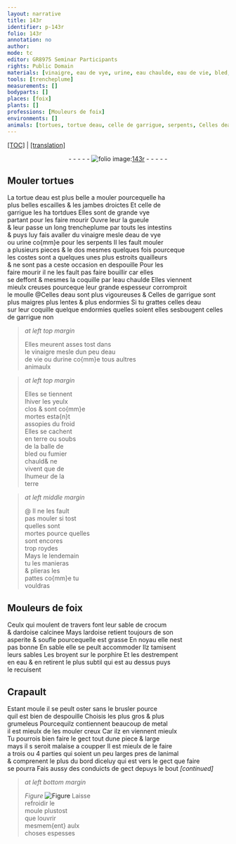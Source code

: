 ```yaml
---
layout: narrative
title: 143r
identifier: p-143r
folio: 143r
annotation: no
author:
mode: tc
editor: GR8975 Seminar Participants
rights: Public Domain
materials: [vinaigre, eau de vye, urine, eau chaulde, eau de vie, bled, fumier chauld, crocum, ardoise calcinee, ardoise, porphire, eau, metal]
tools: [trencheplume]
measurements: []
bodyparts: []
places: [foix]
plants: []
professions: [Mouleurs de foix]
environments: []
animals: [tortues, tortue deau, celle de garrigue, serpents, Celles deau, Celles de garrigue, celles deau, celles de garrigue, Crapault]
---
```


<p><a href="{{ site.baseurl }}/diplomatic/">[TOC]</a> | <a href="{{ site.baseurl }}/texts/p-143r_tl/">[translation]</a></p><div class="folio" align="center">- - - - - <a href="http://gallica.bnf.fr/ark:/12148/btv1b10500001g/f291.image" target="_blank"><img src="https://cu-mkp.github.io/2017-workshop-edition/assets/photo-icon.png" alt="folio image: " style="display:inline-block; margin-bottom:-3px;"/>143r</a> - - - - - </div>  
  

## Mouler <span class="al">tortues</span>

 
La <span class="al">tortue deau</span> est plus belle a mouler pourcequelle ha<br/> plus belles escailles & les jambes droictes Et <span class="al">celle de<br/> garrigue</span> les ha tor<span class="del">t</span>dues Elles sont de grande vye<br/> partant pour les faire mourir Ouvre leur la gueule<br/> & leur passe un long <span class="tl">trencheplume</span> par touts les intestins<br/> & puys luy fais avaller du <span class="m">vinaigre</span> mesle d<span class="m">eau de vye</span><br/> ou <span class="m">urine</span> co{mm}e pour les <span class="al">serpents</span> Il les fault mouler<br/> a plusieurs pieces & le dos mesmes quelques fois pourceque<br/> les costes sont a quelques unes plus estroits quailleurs<br/> & ne sont pas a ceste occasion en despouille Pour les<br/> faire mourir il ne les fault pas faire bouillir car elles<br/> se deffont & mesmes la coquille par l<span class="m">eau chaulde</span> Elles viennent<br/> mieulx creuses pourceque leur grande espesseur corromproit<br/> le moulle @<span class="al">Celles deau</span> sont plus vigoureuses & <span class="al">Celles de garrigue</span> sont<br/> plus maigres plus lentes & plus endormies Si tu grattes <span class="al">celles deau</span><br/> sur leur coquille quelque endormies quelles soient elles sesbougent <span class="al">celles<br/> de garrigue</span> non
 
> *at left top margin*
> 
> 
>  Elles meurent asses tost dans<br/> le <span class="m">vinaigre</span> mesle dun peu d<span class="m">eau<br/> de vie</span> ou d<span class="m">urine</span> co{mm}e tous aultres<br/> animaulx
 
> *at left top margin*
> 
> 
>  Elles se tiennent<br/> lhiver les yeulx<br/> clos & sont co{mm}e<br/> mortes esta{n}t<br/> assopies du froid<br/> Elles se cachent<br/> en terre ou soubs<br/> de la balle de<br/> <span class="m">bled</span> ou <span class="m">fumier<br/> chauld</span>& ne<br/> vivent que de<br/> lhumeur de la<br/> terre
 
> *at left middle margin*
> 
> 
>  @ Il ne les fault<br/> pas mouler si tost<br/> quelles sont<br/> mortes pource quelles<br/> sont encores<br/> trop roydes<br/> Mays le lendemain<br/> tu les manieras<br/> & plieras les<br/> pattes co{mm}e tu<br/> vouldras
 
 
  

## <span class="pro">Mouleurs de <span class="pl">foix</span></span>

 
Ceulx qui moulent de travers font leur sable de <span class="m">crocum</span><br/> & d<span class="m">ardoise calcinee</span> Mays l<span class="m">ardoise</span> retient toujours de son<br/> asperite & soufle pourcequelle est grasse En noyau elle nest<br/> pas bonne En sable elle se peult accommoder Ilz tamisent<br/> leurs sables Les broyent sur le <span class="m">porphire</span> Et les destrempent<br/> en <span class="m">eau</span> & en retirent le plus subtil qui est au dessus puys<br/> le recuisent
 
 
  

## <span class="al">Crapault</span>

 
Estant moule il se peult oster sans le brusler pource<br/> quil est bien de despouille Choisis les plus gros & plus<br/> grumeleus Pourcequilz contiennent beaucoup de <span class="m">metal</span><br/> il est mieulx de les mouler creux Car ilz en viennent mieulx<br/> Tu pourrois bien faire le gect tout dune piece & large<br/> mays il <span class="del">s</span> seroit malaise a coupper Il est mieulx de le faire<br/> a trois ou 4 parties qui soient un peu larges pres de lanimal<br/> & comprenent le plus du bord diceluy qui est vers le gect que faire<br/> se pourra Fais aussy des conduicts de gect depuys le bout 
*[continued]*
 
 
> *at left bottom margin*
> 
> 
>  
> *Figure*
> <a href="https://drive.google.com/open?id=0B9-oNrvWdlO5cnJFVXFaRURaY3c" target="_blank"><img src="https://cu-mkp.github.io/GR8975-edition/assets/photo-icon.png" alt="Figure" style="display:inline-block; margin-bottom:-3px;"/></a>
 Laisse<br/> refroidir le<br/> moule plustost<br/> que louvrir<br/> mesmem{ent} aulx<br/> choses espesses
 
